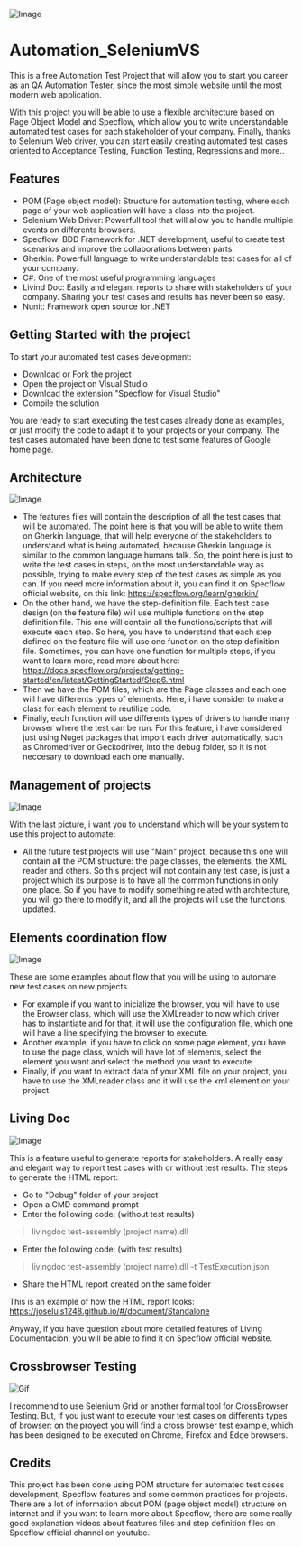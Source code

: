 ![Image](/Resources/Automation.jpeg)

# Automation_SeleniumVS

This is a free Automation Test Project that will allow you to start you career as an QA Automation Tester, since the most simple website until the most modern web application.

With this project you will be able to use a flexible architecture based on Page Object Model and Specflow, which allow you to write understandable automated test cases for each stakeholder of your company. Finally, thanks to Selenium Web driver, you can start easily creating automated test cases oriented to Acceptance Testing, Function Testing, Regressions and more..

## Features

- POM (Page object model): Structure for automation testing, where each page of your web application will have a class into the project.
- Selenium Web Driver: Powerfull tool that will allow you to handle multiple events on differents browsers.
- Specflow: BDD Framework for .NET development, useful to create test scenarios and improve the collaborations between parts.
- Gherkin: Powerfull language to write understandable test cases for all of your company.
- C#: One of the most useful programming languages
- Livind Doc: Easily and elegant reports to share with stakeholders of your company. Sharing your test cases and results has never been so easy.
- Nunit: Framework open source for .NET

## Getting Started with the project

To start your automated test cases development:
- Download or Fork the project
- Open the project on Visual Studio
- Download the extension "Specflow for Visual Studio"
- Compile the solution

You are ready to start executing the test cases already done as examples, or just modify the code to adapt it to your projects or your company.
The test cases automated have been done to test some features of Google home page.

## Architecture
![Image](/Resources/Architecture.png)

- The features files will contain the description of all the test cases that will be automated. The point here is that you will be able to write them on Gherkin language, that will help everyone of the stakeholders to understand what is being automated; because Gherkin language is similar to the common language humans talk.
So, the point here is just to write the test cases in steps, on the most understandable way as possible, trying to make every step of the test cases as simple as you can.
If you need more information about it, you can find it on Specflow official website, on this link: https://specflow.org/learn/gherkin/
- On the other hand, we have the step-definition file. Each test case design (on the feature file) will use multiple functions on the step definition file. This one  will contain all the functions/scripts that will execute each step. So here, you have to understand that each step defined on the feature file will use one function on the step definition file. Sometimes, you can have one function for multiple steps, if you want to learn more, read more about here: https://docs.specflow.org/projects/getting-started/en/latest/GettingStarted/Step6.html
- Then we have the POM files, which are the Page classes and each one will have differents types of elements. Here, i have consider to make a class for each element to reutilize code.
- Finally, each function will use differents types of drivers to handle many browser where the test can be run. For this feature, i have considered just using Nuget packages that import each driver automatically, such as Chromedriver or Geckodriver, into the debug folder, so it is not neccesary to download each one manually.

## Management of projects

![Image](/Resources/Projects.png)

With the last picture, i want you to understand which will be your system to use this project to automate:
- All the future test projects will use "Main" project, because this one will contain all the POM structure: the page classes, the elements, the XML reader and others. So this project will not contain any test case, is just a project which its purpose is to have all the common functions in only one place. So if you have to modify something related with architecture, you will go there to modify it, and all the projects will use the functions updated.

## Elements coordination flow

![Image](/Resources/Examples.png)

These are some examples about flow that you will be using to automate new test cases on new projects.
- For example if you want to inicialize the browser, you will have to use the Browser class, which will use the XMLreader to now which driver has to instantiate and for that, it will use the configuration file, which one will have a line specifying the browser to execute.
- Another example, if you have to click on some page element, you have to use the page class, which will have lot of elements, select the element you want and select the method you want to execute.
- Finally, if you want to extract data of your XML file on your project, you have to use the XMLreader class and it will use the xml element on your project. 

## Living Doc

![Image](/Resources/LivingCodeExample.png)

This is a feature useful to generate reports for stakeholders. A really easy and elegant way to report test cases with or without test results.
The steps to generate the HTML report:
- Go to "Debug" folder of your project
- Open a CMD command prompt
- Enter the following code:
(without test results)
> livingdoc test-assembly (project name).dll
 - Enter the following code:
(with test results)
> livingdoc test-assembly (project name).dll -t TestExecution.json
- Share the HTML report created on the same folder

This is an example of how the HTML report looks:
https://joseluis1248.github.io/#/document/Standalone

Anyway, if you have question about more detailed features of Living Documentacion, you will be able to find it on Specflow official website.

## Crossbrowser Testing

![Gif](/Resources/CrossBrowser.gif)

I recommend to use Selenium Grid or another formal tool for CrossBrowser Testing. But, if you just want to execute your test cases on differents types of browser: on the proyect you will find a cross browser test example, which has been designed to be executed on Chrome, Firefox and Edge browsers.

## Credits

This project has been done using POM structure for automated test cases development, Specflow features and some common practices for projects.
There are a lot of information about POM (page object model) structure on internet and if you want to learn more about Specflow, there are some really good explanation videos about features files and step definition files on Specflow official channel on youtube. 
